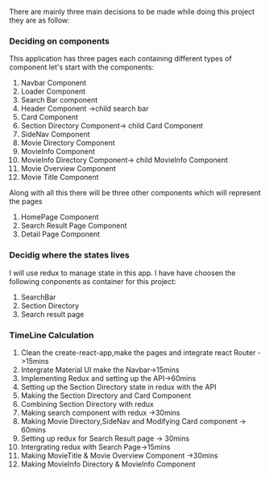 There are mainly three main decisions to be made while doing this project they are as follow:

### Deciding on components

This application has three pages each containing different types of component let's start with the components:

1. Navbar Component
2. Loader Component
3. Search Bar component
4. Header Component ->child search bar
5. Card Component
6. Section Directory Component-> child Card Component
7. SideNav Component
8. Movie Directory Component
9. MovieInfo Component
10. MovieInfo Directory Component-> child MovieInfo Component
11. Movie Overview Component
12. Movie Title Component

Along with all this there will be three other components which will represent the pages

1. HomePage Component
2. Search Result Page Component
3. Detail Page Component

### Decidig where the states lives

I will use redux to manage state in this app. I have have choosen the following conponents as container for this project:

1. SearchBar
2. Section Directory
3. Search result page

### TimeLine Calculation

1. Clean the create-react-app,make the pages and integrate react Router ->15mins
2. Intergrate Material UI make the Navbar->15mins
3. Implementing Redux and setting up the API->60mins
4. Setting up the Section Directory state in redux with the API
5. Making the Section Directory and Card Component
6. Combining Section Directory with redux
7. Making search component with redux ->30mins
8. Making Movie Directory,SideNav and Modifying Card component -> 60mins
9. Setting up redux for Search Result page -> 30mins
10. Intergrating redux with Search Page->15mins
11. Making MovieTitle & Movie Overview Component ->30mins
12. Making MovieInfo Directory & MovieInfo Component
